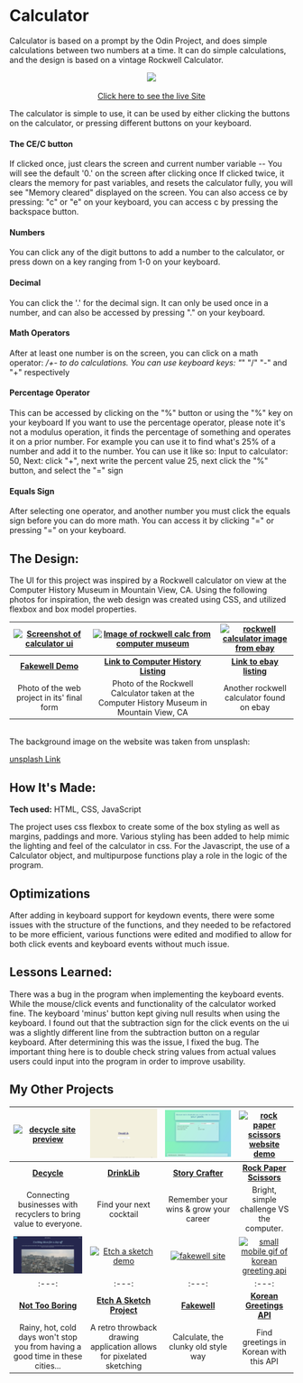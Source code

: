 # Calculator

Calculator is based on a prompt by the Odin Project, and does simple calculations between two numbers at a time. 
It can do simple calculations, and the design is based on a vintage Rockwell Calculator. <p align='center'>
<img src="https://fakewell.mackenziedev.com/fakewell-250-animate.gif" width="400px">
</p>
<p align='center'>
<a href="http://fakewell.mackenziedev.com/">Click here to see the live Site</a>

</p>
The calculator is simple to use, it can be used by either clicking the buttons on the calculator, or pressing different buttons on your keyboard.

#### The CE/C button
  If clicked once, just clears the screen and current number variable -- You will see the default '0.' on the screen after clicking once
  If clicked twice, it clears the memory for past variables, and resets the calculator fully, you will see "Memory cleared" displayed on the screen.
  You can also access ce by pressing: "c" or "e" on your keyboard, you can access c by pressing the backspace button.
  
#### Numbers
  You can click any of the digit buttons to add a number to the calculator, or press down on a key ranging from 1-0 on your keyboard.
  
#### Decimal
  You can click the '.' for the decimal sign. It can only be used once in a number, and can also be accessed by pressing "." on your keyboard.
  
#### Math Operators
  After at least one number is on the screen, you can click on a math operator: */+- to do calculations.
  You can use keyboard keys: "*" "/" "-" and "+" respectively

#### Percentage Operator
  This can be accessed by clicking on the "%" button or using the "%" key on your keyboard
  If you want to use the percentage operator, please note it's not a modulus operation, it finds the percentage of something and operates it on a prior number.
  For example you can use it to find what's 25% of a number and add it to the number.
  You can use it like so: Input to calculator: 50, Next: click "+", next write the percent value 25, next click the "%" button, and select the "=" sign
  
#### Equals Sign
  After selecting one operator, and another number you must click the equals sign before you can do more math. You can access it by clicking "=" or pressing "=" on your keyboard.
 
 
## The Design: 
The UI for this project was inspired by a Rockwell calculator on view at the Computer History Museum in Mountain View, CA. 
Using the following photos for inspiration, the web design was created using CSS, and utilized flexbox and box model properties.

| <a href="ttp://fakewell.mackenziedev.com"><img src="https://user-images.githubusercontent.com/106789729/200477717-ba123c80-6e92-4d68-b009-2bba7c5883de.png" alt="Screenshot of calculator ui"></a> | <a href="https://user-images.githubusercontent.com/106789729/200208078-59f7f40c-3be2-4f70-aef0-d86015934f5b.png"><img src="https://user-images.githubusercontent.com/106789729/200208078-59f7f40c-3be2-4f70-aef0-d86015934f5b.png" alt="Image of rockwell calc from computer museum"></a>  |<a href="https://user-images.githubusercontent.com/106789729/200208225-5fa6b343-d50b-4292-b92f-652777451f7d.png"><img src="https://user-images.githubusercontent.com/106789729/200208225-5fa6b343-d50b-4292-b92f-652777451f7d.png" alt="rockwell calculator image from ebay"></a>  | 
| :---:  | :---:   | :---: |
| **[Fakewell Demo](http://fakewell.mackenziedev.com/)** | **[Link to Computer History Listing](https://www.computerhistory.org/collections/catalog/102632977)**  | **[Link to ebay listing](https://www.ebay.com/itm/155165600450?chn=ps&_trkparms=ispr%3D1&amdata=enc%3A1xx4p0HQIRPuez9-KJZRz9A55&norover=1&mkevt=1&mkrid=711-117182-37290-0&mkcid=2&mkscid=101&itemid=155165600450&targetid=1584739241414&device=c&mktype=&googleloc=9031578&poi=&campaignid=15275224983&mkgroupid=131097072938&rlsatarget=pla-1584739241414&abcId=9300697&merchantid=119149058&gclid=CjwKCAjwtp2bBhAGEiwAOZZTuHiMJDfFcnat-DT_QQKBZvAQecIkrtIfyBWAgnuXaAkOX1jbwNwe9RoCyZAQAvD_BwE)**  |
| Photo of the web project in its' final form |  Photo of the Rockwell Calculator taken at the Computer History Museum in Mountain View, CA | Another rockwell calculator found on ebay | 
<br>
The background image on the website was taken from unsplash: 

[unsplash Link](http://unsplash.com/photos/4YrVF0gVdjk/)


## How It's Made:

**Tech used:** HTML, CSS, JavaScript

The project uses css flexbox to create some of the box styling as well as margins, paddings and more. Various styling has been added to help mimic the lighting and feel of the calculator in css.
For the Javascript, the use of a Calculator object, and multipurpose functions play a role in the logic of the program. 

## Optimizations

After adding in keyboard support for keydown events, there were some issues with the structure of the functions, and they needed to be refactored to be more efficient, various functions were edited and modified to allow for both click events and keyboard events without much issue.

## Lessons Learned:

There was a bug in the program when implementing the keyboard events. While the mouse/click events and functionality of the calculator worked fine. The keyboard 'minus' button kept giving null results when using the keyboard. I found out that the subtraction sign for the click events on the ui was a slightly different line from the subtraction button on a regular keyboard. After determining this was the issue, I fixed the bug. The important thing here is to double check string values from actual values users could input into the program in order to improve usability.


## My Other Projects


| <a href="https://decycle-app.herokuapp.com/"><img src="https://mackenziedev.com/decycle2.gif" alt="decycle site preview"></a>  | <a href="https://github.com/mac-kenzie-lee/drinkLib"><img src="https://github.com/mac-kenzie-lee/drinkLib/blob/master/large-small-dlib.gif?raw=true" alt="small mobile gif of drink lib"></a>  | <a href="https://github.com/mac-kenzie-lee/storyCrafter"><img src="https://github.com/mac-kenzie-lee/storyCrafter/blob/main/storyCrafterGif2.gif?raw=true" alt="Screenshot gif for story crafter"></a> | <a href="https://github.com/mac-kenzie-lee/rockPaperScissorsGame"><img src="https://github.com/mac-kenzie-lee/rockPaperScissorsGame/blob/main/rps.gif?raw=true" alt="rock paper scissors website demo"> </a>| 
| :---:  | :---:   | :---:   | :---: |
| **[Decycle](https://decycle-app.herokuapp.com/)** | **[DrinkLib](https://github.com/mac-kenzie-lee/drinkLib)**  | **[Story Crafter](https://github.com/mac-kenzie-lee/storyCrafter)**  | **[Rock Paper Scissors](https://github.com/mac-kenzie-lee/rockPaperScissorsGame)** | 
| Connecting businesses with recyclers to bring value to everyone. |  Find your next cocktail | Remember your wins & grow your career | Bright, simple challenge VS the computer. |
| <a href="https://github.com/mac-kenzie-lee/not-too-boring/"><img src="https://github.com/mac-kenzie-lee/not-too-boring/blob/main/nottooboring.gif?raw=true" alt="Not Too Boring website demonstration"></a> | <a href="https://github.com/mac-kenzie-lee/etch-a-sketch-project"><img src="https://github.com/mac-kenzie-lee/etch-a-sketch-project/blob/main/etchasketch.gif?raw=true" alt="Etch a sketch demo"></a> | <a href="https://fakewell.mackenziedev.com/"><img src="https://camo.githubusercontent.com/88645933ac6a3ba4f25ef4fc14b8562a27e12d4b909e4aaaa00278a04688059b/68747470733a2f2f66616b6577656c6c2e6d61636b656e7a69656465762e636f6d2f66616b6577656c6c2d3235302d616e696d6174652e676966" alt="fakewell site"></a>  | <a href="https://korean-greetings-api.herokuapp.com/"><img src="https://user-images.githubusercontent.com/106789729/201503638-58940bcc-af5f-4c21-904d-d4ffd9778f17.gif" alt="small mobile gif of korean greeting api"></a>
| :---:  | :---:   | :---:   | :---: |
|  **[Not Too Boring](https://github.com/mac-kenzie-lee/not-too-boring/)**  | **[Etch A Sketch Project](https://github.com/mac-kenzie-lee/etch-a-sketch-project)** | **[Fakewell](https://fakewell.mackenziedev.com/)** | **[Korean Greetings API](https://korean-greetings-api.herokuapp.com/)**  |
| Rainy, hot, cold days won't stop you from having a good time in these cities... | A retro throwback drawing application allows for pixelated sketching | Calculate, the clunky old style way |  Find greetings in Korean with this API | 
<br>

